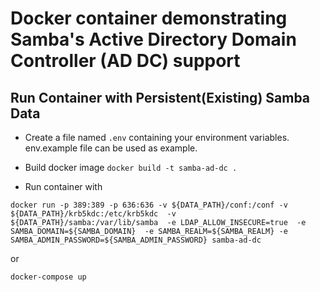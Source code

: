 # Docker container demonstrating Samba's Active Directory Domain Controller (AD DC) support

## Run Container with Persistent(Existing) Samba Data

- Create a file named ```.env``` containing your environment variables. env.example file can be used as example.

- Build docker image
``` docker build -t samba-ad-dc . ```

- Run container with 

```
docker run -p 389:389 -p 636:636 -v ${DATA_PATH}/conf:/conf -v ${DATA_PATH}/krb5kdc:/etc/krb5kdc  -v ${DATA_PATH}/samba:/var/lib/samba  -e LDAP_ALLOW_INSECURE=true  -e SAMBA_DOMAIN=${SAMBA_DOMAIN}  -e SAMBA_REALM=${SAMBA_REALM} -e SAMBA_ADMIN_PASSWORD=${SAMBA_ADMIN_PASSWORD} samba-ad-dc
```

or

``` docker-compose up ```
